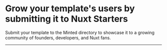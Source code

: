 # Grow your template's users by submitting it to Nuxt Starters

Submit your template to the Minted directory to showcase it to a growing community of founders, developers, and Nuxt fans.
<!-- + directory x gets **+100** visitors each month.
+ directory x gets **10** unique visitors each month. -->

---

<TallyForm embed="https://tally.so/embed/mOYErk?alignLeft=1&hideTitle=1&transparentBackground=1&dynamicHeight=1" />